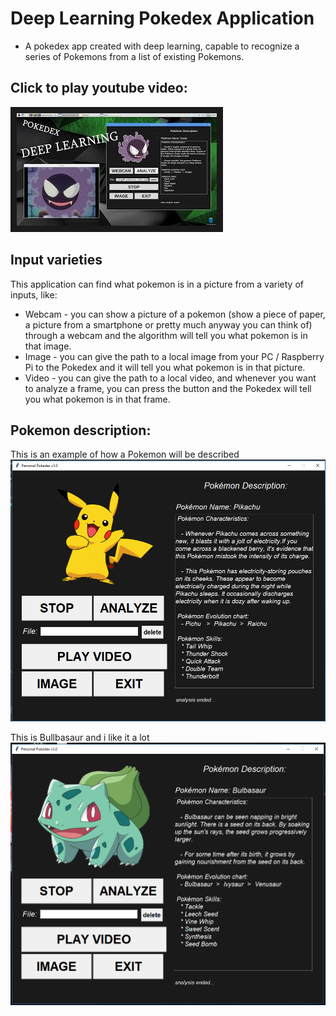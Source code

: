 # Deep Learning Pokedex Application

* A pokedex app created with deep learning, capable to recognize a series of Pokemons from a list of existing Pokemons.

## Click to play youtube video:

<a href="https://www.youtube.com/watch?v=yHoTwa6aW7I
" target="_blank"><img src="https://github.com/andrei-voia/deep_learning_pokedex/blob/master/thumbnail.jpg" 
alt="IMAGE ALT TEXT HERE" width="320" height="180" border="10" /></a>

## Input varieties

This application can find what pokemon is in a picture from a variety of inputs, like:

* Webcam - you can show a picture of a pokemon (show a piece of paper, a picture from a smartphone or pretty much anyway you can think of) through a webcam and the algorithm will tell you what pokemon is in that image.
* Image - you can give the path to a local image from your PC / Raspberry Pi to the Pokedex and it will tell you what pokemon is in that picture.
* Video - you can give the path to a local video, and whenever you want to analyze a frame, you can press the button and the Pokedex will tell you what pokemon is in that frame.

## Pokemon description:

This is an example of how a Pokemon will be described
![alt text](https://github.com/andrei-voia/deep_learning_pokedex/blob/master/screenshots/7.png "pokemon")


This is Bullbasaur and i like it a lot
![alt text](https://github.com/andrei-voia/deep_learning_pokedex/blob/master/screenshots/1.png "pokemon")


